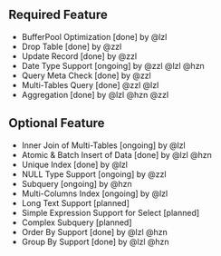 ## Required Feature
* BufferPool Optimization [done] by @lzl
* Drop Table [done] by @zzl
* Update Record [done] by @zzl
* Date Type Support [ongoing] by @zzl @lzl @hzn
* Query Meta Check [done] by @zzl
* Multi-Tables Query [done] @zzl @lzl
* Aggregation [done] by @lzl @hzn @zzl 

## Optional Feature
* Inner Join of Multi-Tables [ongoing] by @lzl
* Atomic & Batch Insert of Data [done] by @lzl @hzn
* Unique Index [done] by @lzl
* NULL Type Support [ongoing] by @zzl
* Subquery [ongoing] by @hzn
* Multi-Columns Index [ongoing] by @lzl
* Long Text Support [planned]
* Simple Expression Support for Select [planned]
* Complex Subquery [planned]
* Order By Support [done] by @lzl @hzn
* Group By Support [done] by @lzl @hzn
